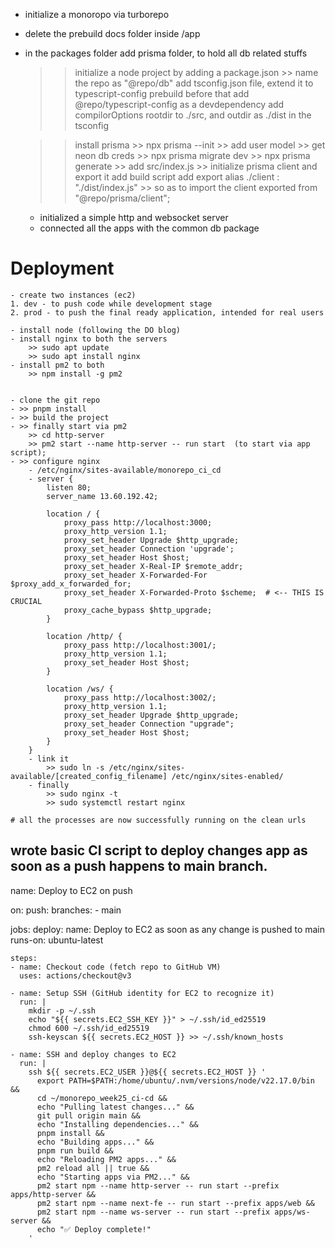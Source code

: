 

- initialize a monoropo via turborepo
- delete the prebuild docs folder inside /app
- in the packages folder add prisma folder, to hold all db related stuffs
    >> initialize a node project by adding a package.json
        >> name the repo as "@repo/db"
    >> add tsconfig.json file, extend it to typescript-config prebuild
    >> before that add @repo/typescript-config as a devdependency
    >> add compilorOptions rootdir to ./src, and outdir as ./dist in the tsconfig

    >> install prisma
        >> npx prisma --init >> add user model
        >> get neon db creds
        >> npx prisma migrate dev >> npx prisma generate
        >> add src/index.js >> initialize prisma client and export it
    >> add build script
    >> add export alias ./client : "./dist/index.js"
        >> so as to import the client exported from "@repo/prisma/client";

    
    - initialized a simple http and websocket server
    - connected all the apps with the common db package


# Deployment
    - create two instances (ec2)
    1. dev - to push code while development stage
    2. prod - to push the final ready application, intended for real users

    - install node (following the DO blog)
    - install nginx to both the servers
        >> sudo apt update 
        >> sudo apt install nginx
    - install pm2 to both   
        >> npm install -g pm2


    - clone the git repo
    - >> pnpm install
    - >> build the project
    - >> finally start via pm2
        >> cd http-server 
        >> pm2 start --name http-server -- run start  (to start via app script);
    - >> configure nginx   
        - /etc/nginx/sites-available/monorepo_ci_cd
        - server {
            listen 80;
            server_name 13.60.192.42;

            location / {
                proxy_pass http://localhost:3000;
                proxy_http_version 1.1;
                proxy_set_header Upgrade $http_upgrade;
                proxy_set_header Connection 'upgrade';
                proxy_set_header Host $host;
                proxy_set_header X-Real-IP $remote_addr;
                proxy_set_header X-Forwarded-For $proxy_add_x_forwarded_for;
                proxy_set_header X-Forwarded-Proto $scheme;  # <-- THIS IS CRUCIAL
                proxy_cache_bypass $http_upgrade;
            }

            location /http/ {
                proxy_pass http://localhost:3001/;
                proxy_http_version 1.1;
                proxy_set_header Host $host;
            }

            location /ws/ {
                proxy_pass http://localhost:3002/;
                proxy_http_version 1.1;
                proxy_set_header Upgrade $http_upgrade;
                proxy_set_header Connection "upgrade";
                proxy_set_header Host $host;
            }
        }
        - link it
            >> sudo ln -s /etc/nginx/sites-available/[created_config_filename] /etc/nginx/sites-enabled/
        - finally
            >> sudo nginx -t  
            >> sudo systemctl restart nginx

    # all the processes are now successfully running on the clean urls


## wrote basic CI script to deploy changes app as soon as a push happens to main branch.

name: Deploy to EC2 on push

on:
  push:
    branches:
      - main

jobs:
  deploy:
    name: Deploy to EC2 as soon as any change is pushed to main
    runs-on: ubuntu-latest

    steps:
    - name: Checkout code (fetch repo to GitHub VM)
      uses: actions/checkout@v3

    - name: Setup SSH (GitHub identity for EC2 to recognize it)
      run: |
        mkdir -p ~/.ssh
        echo "${{ secrets.EC2_SSH_KEY }}" > ~/.ssh/id_ed25519
        chmod 600 ~/.ssh/id_ed25519
        ssh-keyscan ${{ secrets.EC2_HOST }} >> ~/.ssh/known_hosts

    - name: SSH and deploy changes to EC2
      run: |
        ssh ${{ secrets.EC2_USER }}@${{ secrets.EC2_HOST }} '
          export PATH=$PATH:/home/ubuntu/.nvm/versions/node/v22.17.0/bin &&
          cd ~/monorepo_week25_ci-cd &&
          echo "Pulling latest changes..." &&
          git pull origin main &&
          echo "Installing dependencies..." &&
          pnpm install &&
          echo "Building apps..." &&
          pnpm run build &&
          echo "Reloading PM2 apps..." &&
          pm2 reload all || true &&
          echo "Starting apps via PM2..." &&
          pm2 start npm --name http-server -- run start --prefix apps/http-server &&
          pm2 start npm --name next-fe -- run start --prefix apps/web &&
          pm2 start npm --name ws-server -- run start --prefix apps/ws-server &&
          echo "✅ Deploy complete!"
        '
